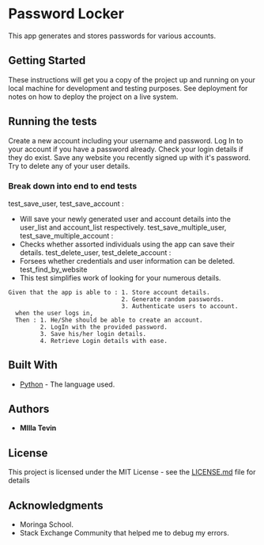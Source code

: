
# Password Locker

This app generates and stores passwords for various accounts.

## Getting Started

These instructions will get you a copy of the project up and running on your local machine for development and testing purposes. See deployment for notes on how to deploy the project on a live system.


## Running the tests

Create a new account including your username and password.
Log In to your account if you have a password already.
Check your login details if they do exist.
Save any website you recently signed up with it's password.
Try to delete any of your user details.

### Break down into end to end tests

test_save_user, test_save_account :
  - Will save your newly generated user and account details into the user_list and account_list respectively.
test_save_multiple_user, test_save_multiple_account :
  - Checks whether assorted individuals using the app can save their details.
test_delete_user, test_delete_account :
  - Forsees whether credentials and user information can be deleted.
test_find_by_website
  - This test simplifies work of looking for your numerous details.


```
Given that the app is able to : 1. Store account details.
                                2. Generate random passwords.
                                3. Authenticate users to account.
  when the user logs in,
  Then : 1. He/She should be able to create an account.
         2. LogIn with the provided password.
         3. Save his/her login details.
         4. Retrieve Login details with ease.

```


## Built With

* [Python](https://docs.python.org/3/) - The language used.



## Authors

* **MIlla Tevin**



## License

This project is licensed under the MIT License - see the [LICENSE.md](LICENSE.md) file for details

## Acknowledgments

* Moringa School.
* Stack Exchange Community that helped me to debug my errors.
